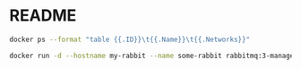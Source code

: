 # README


```bash
docker ps --format "table {{.ID}}\t{{.Name}}\t{{.Networks}}"
```

```bash
docker run -d --hostname my-rabbit --name some-rabbit rabbitmq:3-management
```